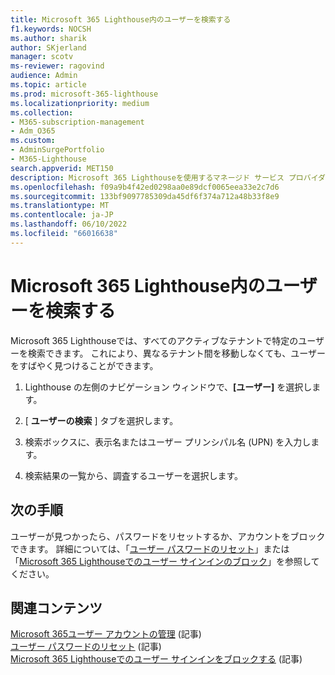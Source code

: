 ```yaml
---
title: Microsoft 365 Lighthouse内のユーザーを検索する
f1.keywords: NOCSH
ms.author: sharik
author: SKjerland
manager: scotv
ms-reviewer: ragovind
audience: Admin
ms.topic: article
ms.prod: microsoft-365-lighthouse
ms.localizationpriority: medium
ms.collection:
- M365-subscription-management
- Adm_O365
ms.custom:
- AdminSurgePortfolio
- M365-Lighthouse
search.appverid: MET150
description: Microsoft 365 Lighthouseを使用するマネージド サービス プロバイダー (MSP) の場合は、ユーザーを検索する方法について説明します。
ms.openlocfilehash: f09a9b4f42ed0298aa0e89dcf0065eea33e2c7d6
ms.sourcegitcommit: 133bf9097785309da45df6f374a712a48b33f8e9
ms.translationtype: MT
ms.contentlocale: ja-JP
ms.lasthandoff: 06/10/2022
ms.locfileid: "66016638"
---
```

# <a name="search-for-users-in-microsoft-365-lighthouse"></a>Microsoft 365 Lighthouse内のユーザーを検索する

Microsoft 365 Lighthouseでは、すべてのアクティブなテナントで特定のユーザーを検索できます。 これにより、異なるテナント間を移動しなくても、ユーザーをすばやく見つけることができます。

1. Lighthouse の左側のナビゲーション ウィンドウで、**[ユーザー]** を選択します。

2. [ **ユーザーの検索** ] タブを選択します。

3. 検索ボックスに、表示名またはユーザー プリンシパル名 (UPN) を入力します。

4. 検索結果の一覧から、調査するユーザーを選択します。

## <a name="next-steps"></a>次の手順

ユーザーが見つかったら、パスワードをリセットするか、アカウントをブロックできます。 詳細については、「[ユーザー パスワードのリセット](m365-lighthouse-reset-user-password.md)」または「[Microsoft 365 Lighthouseでのユーザー サインインのブロック](m365-lighthouse-block-user-signin.md)」を参照してください。

## <a name="related-content"></a>関連コンテンツ

[Microsoft 365ユーザー アカウントの管理](../enterprise/manage-microsoft-365-accounts.md) (記事)\
[ユーザー パスワードのリセット](m365-lighthouse-reset-user-password.md) (記事)\
[Microsoft 365 Lighthouseでのユーザー サインインをブロックする](m365-lighthouse-block-user-signin.md) (記事)
